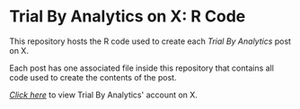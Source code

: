 # **Trial By Analytics on X: R Code**

This repository hosts the R code used to create each *Trial By Analytics* post on X.

Each post has one associated file inside this repository that contains all code used to create the contents of the post.

[*Click here*](https://www.x.com/tbanalysis) to view Trial By Analytics' account on X.